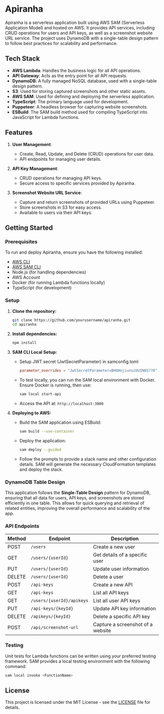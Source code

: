 # Apiranha

Apiranha is a serverless application built using AWS SAM (Serverless Application Model) and hosted on AWS. It provides API services, including CRUD operations for users and API keys, as well as a screenshot website URL service. The project uses DynamoDB with a single-table design pattern to follow best practices for scalability and performance.

## Tech Stack

- **AWS Lambda**: Handles the business logic for all API operations.
- **API Gateway**: Acts as the entry point for all API requests.
- **DynamoDB**: A fully managed NoSQL database, used with a single-table design pattern.
- **S3**: Used for storing captured screenshots and other static assets.
- **AWS SAM**: Used for defining and deploying the serverless application.
- **TypeScript**: The primary language used for development.
- **Puppeteer**: A headless browser for capturing website screenshots.
- **ESBuild**: The SAM build method used for compiling TypeScript into JavaScript for Lambda functions.

## Features

1. **User Management**:
   - Create, Read, Update, and Delete (CRUD) operations for user data.
   - API endpoints for managing user details.

2. **API Key Management**:
   - CRUD operations for managing API keys.
   - Secure access to specific services provided by Apiranha.

3. **Screenshot Website URL Service**:
   - Capture and return screenshots of provided URLs using Puppeteer.
   - Store screenshots in S3 for easy access.
   - Available to users via their API keys.

## Getting Started

### Prerequisites

To run and deploy Apiranha, ensure you have the following installed:
- [AWS CLI](https://aws.amazon.com/cli/)
- [AWS SAM CLI](https://aws.amazon.com/serverless/sam/)
- Node.js (for handling dependencies)
- AWS Account
- Docker (for running Lambda functions locally)
- TypeScript (for development)

### Setup

1. **Clone the repository:**
   ```bash
   git clone https://github.com/yourusername/apiranha.git
   cd apiranha
   ```

2. **Install dependencies:**
   ```bash
   npm install
   ```

3. **SAM CLI Local Setup:**
   - Setup JWT secret (JwtSecretParameter) in samconfig.toml
     ```toml
     parameter_overrides = "JwtSecretParameter=BHUHnjiunuiUUIN65778"
     ```
   - To test locally, you can run the SAM local environment with Docker. Ensure Docker is running, then use:
     ```bash
     sam local start-api
     ```
   - Access the API at: `http://localhost:3000`

4. **Deploying to AWS:**
   - Build the SAM application using ESBuild:
     ```bash
     sam build --use-container
     ```
   - Deploy the application:
     ```bash
     sam deploy --guided
     ```
   - Follow the prompts to provide a stack name and other configuration details. SAM will generate the necessary CloudFormation templates and deploy the stack.

### DynamoDB Table Design

This application follows the **Single-Table Design** pattern for DynamoDB, ensuring that all data for users, API keys, and screenshots are stored efficiently in one table. This allows for quick querying and retrieval of related entities, improving the overall performance and scalability of the app.

### API Endpoints

| Method | Endpoint                  | Description                       |
| ------ | ------------------------- | --------------------------------- |
| POST   | `/users`                  | Create a new user                 |
| GET    | `/users/{userId}`         | Get details of a specific user    |
| PUT    | `/users/{userId}`         | Update user information           |
| DELETE | `/users/{userId}`         | Delete a user                     |
| POST   | `/api-keys`               | Create a new API                  |
| GET    | `/api-keys`               | List all API keys                 |
| GET    | `/users/{userId}/apikeys` | List all user API keys            |
| PUT    | `/api-keys/{keyId}`       | Update API key information        |
| DELETE | `/apikeys/{keyId}`        | Delete a specific API key         |
| POST   | `/api/screenshot-url`     | Capture a screenshot of a website |

### Testing

Unit tests for Lambda functions can be written using your preferred testing framework. SAM provides a local testing environment with the following command:
```bash
sam local invoke <FunctionName>
```

## License

This project is licensed under the MIT License - see the [LICENSE](LICENSE) file for details.
